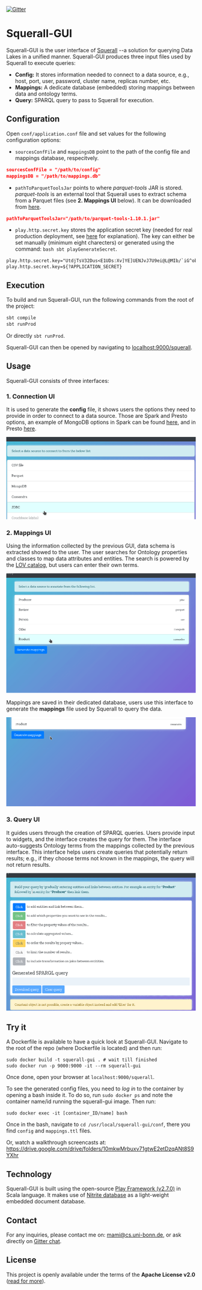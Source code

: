 [![Gitter](https://img.shields.io/gitter/room/DAVFoundation/DAV-Contributors.svg?style=flat-square)](https://gitter.im/Squerall)

# Squerall-GUI
Squerall-GUI is the user interface of [Squerall](https://github.com/EIS-Bonn/Squerall) --a solution for querying Data Lakes in a unified manner. Squerall-GUI produces three input files used by Squerall to execute queries: 

- **Config:** It stores information needed to connect to a data source, e.g., host, port, user, password, cluster name, replicas number, etc.
- **Mappings:** A dedicate database (embedded) storing mappings between data and ontology terms.
- **Query:** SPARQL query to pass to Squerall for execution.

## Configuration
Open `conf/application.conf` file and set values for the following configuration options:
- `sourcesConfFile` and `mappingsDB` point to the path of the config file and mappings database, respecitvely.
```json
sourcesConfFile = "/path/to/config"
mappingsDB = "/path/to/mappings.db"
```

- `pathToParquetToolsJar` points to where _parquet-tools_ JAR is stored. _parquet-tools_ is an external tool that Squerall uses to extract schema from a Parquet files (see **2. Mappings UI** below). It can be downloaded from [here](http://central.maven.org/maven2/org/apache/parquet/parquet-tools/1.10.1/parquet-tools-1.10.1.jar).

```json
pathToParquetToolsJar="/path/to/parquet-tools-1.10.1.jar"
```

- `play.http.secret.key` stores the application secret key (needed for real production deployment, see [here](https://www.playframework.com/documentation/2.7.x/ApplicationSecret) for explanation). The key can either be set manually (minimum eight charecters) or generated using the command: `bash sbt playGenerateSecret`. 
```
play.http.secret.key="UtdjTsV32Dus<E1UDs:Xv]YE]UENJvJ7U9ei@L@MIb/`iG^obB_oBLs3z<kpotg72"
play.http.secret.key=${?APPLICATION_SECRET}
```

## Execution
To build and run Squerall-GUI, run the following commands from the root of the project:

```bash
sbt compile
sbt runProd
```
Or directly `sbt runProd`.

Squerall-GUI can then be opened by navigating to [localhost:9000/squerall](localhost:9000/squerall).

## Usage
Squerall-GUI consists of three interfaces:
### 1. Connection UI
It is used to generate the **config** file, it shows users the options they need to provide in order to connect to a data source. Those are Spark and Presto options, an example of MongoDB options in Spark can be found [here](https://docs.mongodb.com/spark-connector/master/configuration/), and in Presto [here](https://prestodb.github.io/docs/current/connector/mongodb.html).

![text](docs/connect_UI.gif)


### 2. Mappings UI
Using the information collected by the previous GUI, data schema is extracted showed to the user. The user searches for Ontology properties and classes to map data attributes and entities. The search is powered by the [LOV catalog](https://lov.linkeddata.es/dataset/lov/), but users can enter their own terms.

![text](docs/map_UI.gif)

Mappings are saved in their dedicated database, users use this interface to generate the **mappings** file used by Squerall to query the data.

![text](docs/export_mappings_UI.gif)

### 3. Query UI
It guides users through the creation of SPARQL queries. Users provide input to widgets, and the interface creates the query for them. The interface auto-suggests Ontology terms from the mappings collected by the previous interface. This interface helps users create queries that potentially return results; e.g., if they choose terms not known in the mappings, the query will not return results.

![text](docs/query_UI.gif)

## Try it
A Dockerfile is available to have a quick look at Squerall-GUI. Navigate to the root of the repo (where Dockerfile is located) and then run:
```
sudo docker build -t squerall-gui . # wait till finished
sudo docker run -p 9000:9000 -it --rm squerall-gui
```
Once done, open your browser at `localhost:9000/squerall`.

To see the generated config files, you need to _log in_ to the container by opening a bash inside it. To do so, run `sudo docker ps` and note the container name/id running the squerall-gui image. Then run:
```
sudo docker exec -it [container_ID/name] bash
```
Once in the bash, navigate to `cd /usr/local/squerall-gui/conf`, there you find `config` and `mappings.ttl` files.

Or, watch a walkthrough screencasts at: https://drive.google.com/drive/folders/10mkwMrbuxv71gtwE2etDzqANt8S9YXhr

## Technology
Squerall-GUI is built using the open-source [Play Framework (v2.7.0)](https://www.playframework.com/documentation/2.7.x/Home) in Scala language. It makes use of [Nitrite database](https://www.dizitart.org/nitrite-database.html) as a light-weight embedded document database.

## Contact
For any inquiries, please contact me on: mami@cs.uni-bonn.de, or ask directly on [Gitter chat](https://gitter.im/squerall).

License
-------

This project is openly available under the terms of the __Apache License
v2.0__ ([read for more](./LICENSE)).
